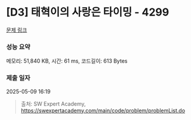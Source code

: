 # [D3] 태혁이의 사랑은 타이밍 - 4299 

[문제 링크](https://swexpertacademy.com/main/code/problem/problemDetail.do?contestProbId=AWLv6mx6htoDFAVV) 

### 성능 요약

메모리: 51,840 KB, 시간: 61 ms, 코드길이: 613 Bytes

### 제출 일자

2025-05-09 16:19



> 출처: SW Expert Academy, https://swexpertacademy.com/main/code/problem/problemList.do
